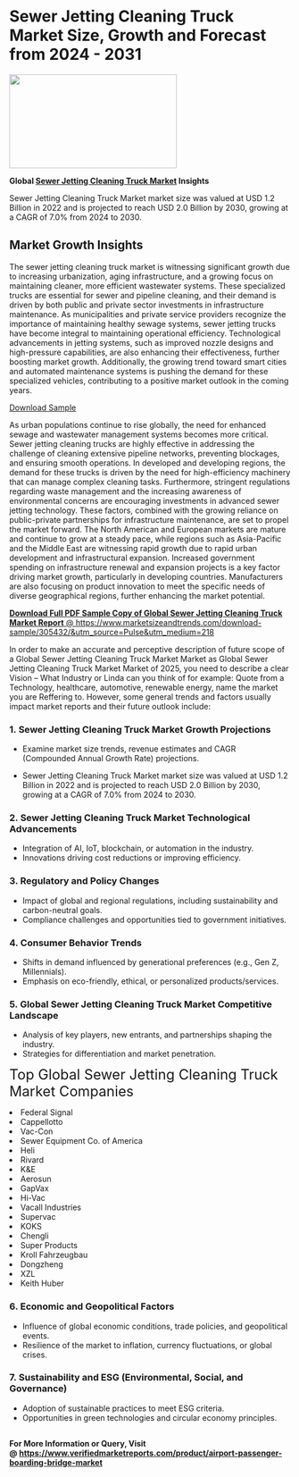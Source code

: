 <H1>Sewer Jetting Cleaning Truck Market Size, Growth and Forecast from 2024 - 2031</H1><img class="aligncenter size-medium wp-image-584254" src="https://thirdeyenews.in/wp-content/uploads/2024/09/Global-Market-Research-300x168.jpeg" alt="" width="300" height="168" /><p><strong>Global&nbsp;<a href="https://www.marketsizeandtrends.com/download-sample/305432/&amp;utm_source=Pulse&amp;utm_medium=218">Sewer Jetting Cleaning Truck Market</a> Insights</strong></p><p>Sewer Jetting Cleaning Truck Market market size was valued at USD 1.2 Billion in 2022 and is projected to reach USD 2.0 Billion by 2030, growing at a CAGR of 7.0% from 2024 to 2030.</p><p><h2>Market Growth Insights</h2> <p>The sewer jetting cleaning truck market is witnessing significant growth due to increasing urbanization, aging infrastructure, and a growing focus on maintaining cleaner, more efficient wastewater systems. These specialized trucks are essential for sewer and pipeline cleaning, and their demand is driven by both public and private sector investments in infrastructure maintenance. As municipalities and private service providers recognize the importance of maintaining healthy sewage systems, sewer jetting trucks have become integral to maintaining operational efficiency. Technological advancements in jetting systems, such as improved nozzle designs and high-pressure capabilities, are also enhancing their effectiveness, further boosting market growth. Additionally, the growing trend toward smart cities and automated maintenance systems is pushing the demand for these specialized vehicles, contributing to a positive market outlook in the coming years.</p> <p><a href="#">Download Sample</a></p> <p>As urban populations continue to rise globally, the need for enhanced sewage and wastewater management systems becomes more critical. Sewer jetting cleaning trucks are highly effective in addressing the challenge of cleaning extensive pipeline networks, preventing blockages, and ensuring smooth operations. In developed and developing regions, the demand for these trucks is driven by the need for high-efficiency machinery that can manage complex cleaning tasks. Furthermore, stringent regulations regarding waste management and the increasing awareness of environmental concerns are encouraging investments in advanced sewer jetting technology. These factors, combined with the growing reliance on public-private partnerships for infrastructure maintenance, are set to propel the market forward. The North American and European markets are mature and continue to grow at a steady pace, while regions such as Asia-Pacific and the Middle East are witnessing rapid growth due to rapid urban development and infrastructural expansion. Increased government spending on infrastructure renewal and expansion projects is a key factor driving market growth, particularly in developing countries. Manufacturers are also focusing on product innovation to meet the specific needs of diverse geographical regions, further enhancing the market potential.</p> <p><a href="#"></p><p><span class=""><strong>Download Full PDF Sample Copy of Global Sewer Jetting Cleaning Truck Market Report</strong> @ <a href="https://www.marketsizeandtrends.com/download-sample/305432/&amp;utm_source=Pulse&amp;utm_medium=218" target="_blank">https://www.marketsizeandtrends.com/download-sample/305432/&amp;utm_source=Pulse&amp;utm_medium=218</a></span></p><p>In order to make an accurate and perceptive description of future scope of a Global&nbsp;Sewer Jetting Cleaning Truck Market Market as Global&nbsp;Sewer Jetting Cleaning Truck Market Market of 2025, you need to describe a clear Vision &ndash; What Industry or Linda can you think of for example: Quote from a Technology, healthcare, automotive, renewable energy, name the market you are Reffering to. However, some general trends and factors usually impact market reports and their future outlook include:</p><h3>1.&nbsp;<strong>Sewer Jetting Cleaning Truck Market Growth Projections</strong></h3><ul><li>Examine market size trends, revenue estimates and CAGR (Compounded Annual Growth Rate) projections.</li><li><p>Sewer Jetting Cleaning Truck Market market size was valued at USD 1.2 Billion in 2022 and is projected to reach USD 2.0 Billion by 2030, growing at a CAGR of 7.0% from 2024 to 2030.</p></li></ul><h3>2.&nbsp;<strong>Sewer Jetting Cleaning Truck Market Technological Advancements</strong></h3><ul><li>Integration of AI, IoT, blockchain, or automation in the industry.</li><li>Innovations driving cost reductions or improving efficiency.</li></ul><h3>3.&nbsp;<strong>Regulatory and Policy Changes</strong></h3><ul><li>Impact of global and regional regulations, including sustainability and carbon-neutral goals.</li><li>Compliance challenges and opportunities tied to government initiatives.</li></ul><h3>4.&nbsp;<strong>Consumer Behavior Trends</strong></h3><ul><li>Shifts in demand influenced by generational preferences (e.g., Gen Z, Millennials).</li><li>Emphasis on eco-friendly, ethical, or personalized products/services.</li></ul><h3>5.&nbsp;<strong>Global Sewer Jetting Cleaning Truck Market Competitive Landscape</strong></h3><ul><li>Analysis of key players, new entrants, and partnerships shaping the industry.</li><li>Strategies for differentiation and market penetration.</li></ul><p data-pm-slice="1 1 []"><span style="color: inherit; font-family: inherit; font-size: 25px;">Top Global Sewer Jetting Cleaning Truck Market Companies</span></p><div class="" data-test-id=""><p><li>Federal Signal</li><li> Cappellotto</li><li> Vac-Con</li><li> Sewer Equipment Co. of America</li><li> Heli</li><li> Rivard</li><li> K&E</li><li> Aerosun</li><li> GapVax</li><li> Hi-Vac</li><li> Vacall Industries</li><li> Supervac</li><li> KOKS</li><li> Chengli</li><li> Super Products</li><li> Kroll Fahrzeugbau</li><li> Dongzheng</li><li> XZL</li><li> Keith Huber</li></p></div><h3>6.&nbsp;<strong>Economic and Geopolitical Factors</strong></h3><ul><li>Influence of global economic conditions, trade policies, and geopolitical events.</li><li>Resilience of the market to inflation, currency fluctuations, or global crises.</li></ul><h3>7.&nbsp;<strong>Sustainability and ESG (Environmental, Social, and Governance)</strong></h3><ul><li>Adoption of sustainable practices to meet ESG criteria.</li><li>Opportunities in green technologies and circular economy principles.</li></ul><h2><strong style="font-size: 14px;">For More Information or Query, Visit @&nbsp;</strong><a style="background-color: #ffffff; font-size: 14px;" href="https://www.marketsizeandtrends.com/report/sewer-jetting-cleaning-truck-market/" target="_blank">https://www.verifiedmarketreports.com/product/airport-passenger-boarding-bridge-market</a></h2>
